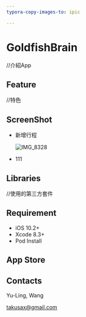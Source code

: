 ```yaml
---
typora-copy-images-to: ipic

---
```


# **GoldfishBrain**

//介紹App

## Feature

//特色

## ScreenShot

- 新增行程

  ![IMG_8328](https://ws4.sinaimg.cn/large/006tKfTcgy1fjc9fvukipj30yi1pcwkr.jpg)

- 111

## Libraries

//使用的第三方套件

## Requirement

- iOS 10.2+
- Xcode 8.3+
- Pod Install

## App Store

## Contacts

Yu-Ling, Wang

takusax@gmail.com
